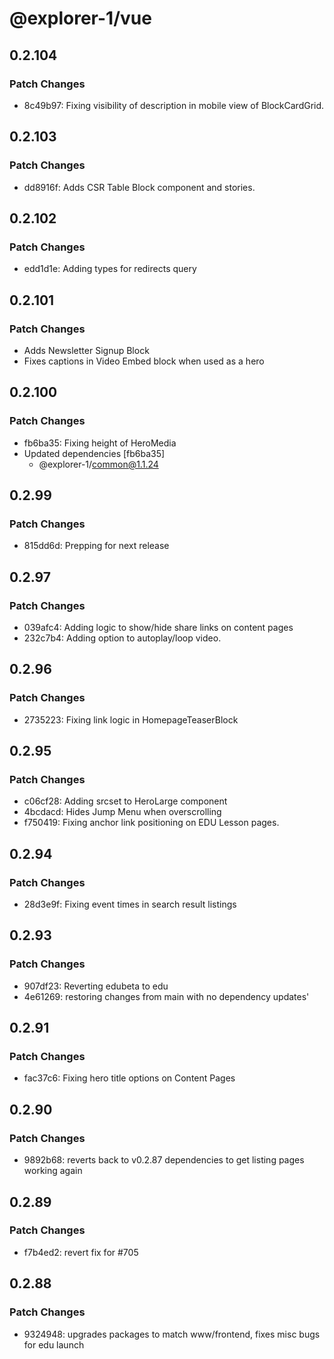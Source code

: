 # @explorer-1/vue

## 0.2.104

### Patch Changes

- 8c49b97: Fixing visibility of description in mobile view of BlockCardGrid.

## 0.2.103

### Patch Changes

- dd8916f: Adds CSR Table Block component and stories.

## 0.2.102

### Patch Changes

- edd1d1e: Adding types for redirects query

## 0.2.101

### Patch Changes

- Adds Newsletter Signup Block
- Fixes captions in Video Embed block when used as a hero

## 0.2.100

### Patch Changes

- fb6ba35: Fixing height of HeroMedia
- Updated dependencies [fb6ba35]
  - @explorer-1/common@1.1.24

## 0.2.99

### Patch Changes

- 815dd6d: Prepping for next release

## 0.2.97

### Patch Changes

- 039afc4: Adding logic to show/hide share links on content pages
- 232c7b4: Adding option to autoplay/loop video.

## 0.2.96

### Patch Changes

- 2735223: Fixing link logic in HomepageTeaserBlock

## 0.2.95

### Patch Changes

- c06cf28: Adding srcset to HeroLarge component
- 4bcdacd: Hides Jump Menu when overscrolling
- f750419: Fixing anchor link positioning on EDU Lesson pages.

## 0.2.94

### Patch Changes

- 28d3e9f: Fixing event times in search result listings

## 0.2.93

### Patch Changes

- 907df23: Reverting edubeta to edu
- 4e61269: restoring changes from main with no dependency updates'

## 0.2.91

### Patch Changes

- fac37c6: Fixing hero title options on Content Pages

## 0.2.90

### Patch Changes

- 9892b68: reverts back to v0.2.87 dependencies to get listing pages working again

## 0.2.89

### Patch Changes

- f7b4ed2: revert fix for #705

## 0.2.88

### Patch Changes

- 9324948: upgrades packages to match www/frontend, fixes misc bugs for edu launch
